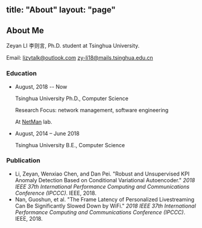 title: "About"
layout: "page"
---

## About Me

Zeyan LI 李则言, Ph.D. student at Tsinghua University.

Email: [lizytalk@outlook.com](mailto://lizytalk@outlook.com) [zy-li18@mails.tsinghua.edu.cn](mailto://zy-li18@mails.tsinghua.edu.cn)

### Education

-   August, 2018 -- Now

    Tsinghua University Ph.D., Computer Science 

    Research Focus: network management, software engineering 

    At [NetMan](<https://netman.aiops.org/>) lab.

-   August, 2014 – June 2018

    Tsinghua University B.E., Computer Science

### Publication

-   Li, Zeyan, Wenxiao Chen, and Dan Pei. "Robust and Unsupervised KPI Anomaly Detection Based on Conditional Variational Autoencoder." *2018 IEEE 37th International Performance Computing and Communications Conference (IPCCC)*. IEEE, 2018.
-   Nan, Guoshun, et al. "The Frame Latency of Personalized Livestreaming Can Be Significantly Slowed Down by WiFi." *2018 IEEE 37th International Performance Computing and Communications Conference (IPCCC)*. IEEE, 2018.


